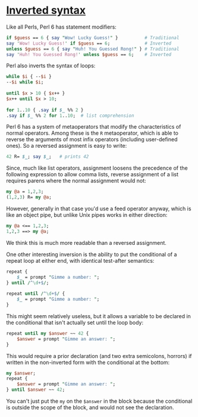 [1]: https://rosettacode.org/wiki/Inverted_syntax

# [Inverted syntax][1]

Like all Perls, Perl 6 has statement modifiers:

```perl
if $guess == 6 { say "Wow! Lucky Guess!" }          # Traditional
say 'Wow! Lucky Guess!' if $guess == 6;             # Inverted
unless $guess == 6 { say "Huh! You Guessed Rong!" } # Traditional
say 'Huh! You Guessed Rong!' unless $guess == 6;    # Inverted
```


Perl also inverts the syntax of loops:

```perl
while $i { --$i }
--$i while $i;
 
until $x > 10 { $x++ }
$x++ until $x > 10;
 
for 1..10 { .say if $_ %% 2 }
.say if $_ %% 2 for 1..10;  # list comprehension
```


Perl 6 has a system of metaoperators that modify the characteristics of normal operators. Among these is the `R` metaoperator, which is able to reverse the arguments of most infix operators (including user-defined ones).
So a reversed assignment is easy to write:

```perl
42 R= $_; say $_;   # prints 42
```


Since, much like list operators, assignment loosens the precedence of the following expression to allow comma lists, reverse assignment of a list requires parens where the normal assignment would not:

```perl
my @a = 1,2,3;
(1,2,3) R= my @a;
```


However, generally in that case you'd use a feed operator anyway, which is like an object pipe, but unlike Unix pipes works in either direction:

```perl
my @a <== 1,2,3;
1,2,3 ==> my @a;
```


We think this is much more readable than a reversed assignment.



One other interesting inversion is the ability to put the conditional of a repeat loop at either end, with identical test-after semantics:

```perl
repeat {
    $_ = prompt "Gimme a number: ";
} until /^\d+$/;
 
repeat until /^\d+$/ {
    $_ = prompt "Gimme a number: ";
}
```


This might seem relatively useless, but it allows a variable to be declared in the conditional that isn't actually set until the loop body:

```perl
repeat until my $answer ~~ 42 {
    $answer = prompt "Gimme an answer: ";
}
```


This would require a prior declaration (and two extra semicolons, horrors)
if written in the non-inverted form with the conditional at the bottom:

```perl
my $answer;
repeat {
    $answer = prompt "Gimme an answer: ";
} until $answer ~~ 42;
```


You can't just put the `my` on the `$answer` in the block because the conditional is outside the scope of the block, and would not see the declaration.